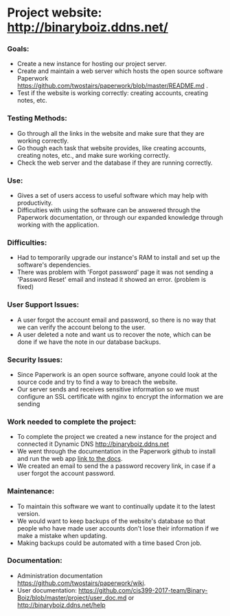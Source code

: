 # Project website: http://binaryboiz.ddns.net/

### Goals: 
* Create a new instance for hosting our project server.
* Create and maintain a web server which hosts the open source software Paperwork https://github.com/twostairs/paperwork/blob/master/README.md .
* Test if the website is working correctly: creating accounts, creating notes, etc.

### Testing Methods:
* Go through all the links in the website and make sure that they are working correctly.
* Go though each task that website provides, like creating accounts, creating notes, etc., and make sure working correctly.
* Check the web server and the database if they are running correctly.
      
### Use:
* Gives a set of users access to useful software which may help with productivity.
* Difficulties with using the software can be answered through the Paperwork documentation, or through our expanded knowledge through working with the application.
      
### Difficulties:
* Had to temporarily upgrade our instance's RAM to install and set up the software's dependencies.
* There was problem with 'Forgot password' page it was not sending a 'Password Reset' email and instead it showed an error. (problem is fixed)
      
### User Support Issues:
* A user forgot the account email and password, so there is no way that we can verify the account belong to the user.
* A user deleted a note and want us to recover the note, which can be done if we have the note in our database backups.

### Security Issues:
* Since Paperwork is an open source software, anyone could look at the source code and try to find a way to breach the website.
* Our server sends and receives sensitive information so we must configure an SSL certificate with nginx to encrypt the information we are sending

### Work needed to complete the project:
* To complete the project we created a new instance for the project and connected it Dynamic DNS http://binaryboiz.ddns.net
* We went through the documentation in the Paperwork github to install and run the web app [link to the docs](https://github.com/twostairs/paperwork/wiki).
* We created an email to send the a password recovery link, in case if a user forgot the account password.

### Maintenance:
* To maintain this software we want to continually update it to the latest version. 
* We would want to keep backups of the website's database so that people who have made user accounts don't lose their information if we make a mistake when updating.
* Making backups could be automated with a time based Cron job.

### Documentation:
* Administration documentation https://github.com/twostairs/paperwork/wiki.  
* User documentation: https://github.com/cis399-2017-team/Binary-Boiz/blob/master/project/user_doc.md or http://binaryboiz.ddns.net/help
      
